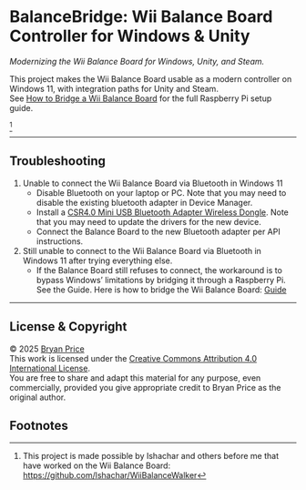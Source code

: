 # BalanceBridge: Wii Balance Board Controller for Windows & Unity
_Modernizing the Wii Balance Board for Windows, Unity, and Steam._

This project makes the Wii Balance Board usable as a modern controller on Windows 11, with integration paths for Unity and Steam.  
See [How to Bridge a Wii Balance Board](Wii-Balance-Board-Bridge.md) for the full Raspberry Pi setup guide.  

[^1]


---

## Troubleshooting
1. Unable to connect the Wii Balance Board via Bluetooth in Windows 11  
   - Disable Bluetooth on your laptop or PC.  Note that you may need to disable the existing bluetooth adapter in Device Manager.
   - Install a [CSR4.0 Mini USB Bluetooth Adapter Wireless Dongle](https://www.amazon.com/dp/B07KC39CCL?ref=ppx_yo2ov_dt_b_fed_asin_title).  Note that you may need to update the drivers for the new device.
   - Connect the Balance Board to the new Bluetooth adapter per API instructions.
2. Still unable to connect to the Wii Balance Board via Bluetooth in Windows 11 after trying everything else.
   - If the Balance Board still refuses to connect, the workaround is to bypass Windows’ limitations by bridging it through a Raspberry Pi. See the Guide.  Here is how to bridge the Wii Balance Board: [Guide](Wii-Balance-Board-Bridge.md)

---

## License & Copyright
© 2025 [Bryan Price](mailto:bryansp_ms@hotmail.com?subject=Wii%20Balance%20Board)  
This work is licensed under the [Creative Commons Attribution 4.0 International License](https://creativecommons.org/licenses/by/4.0/).  
You are free to share and adapt this material for any purpose, even commercially, provided you give appropriate credit to Bryan Price as the original author.



## Footnotes
[^1]: This project is made possible by Ishachar and others before me that have worked on the Wii Balance Board:  https://github.com/lshachar/WiiBalanceWalker
